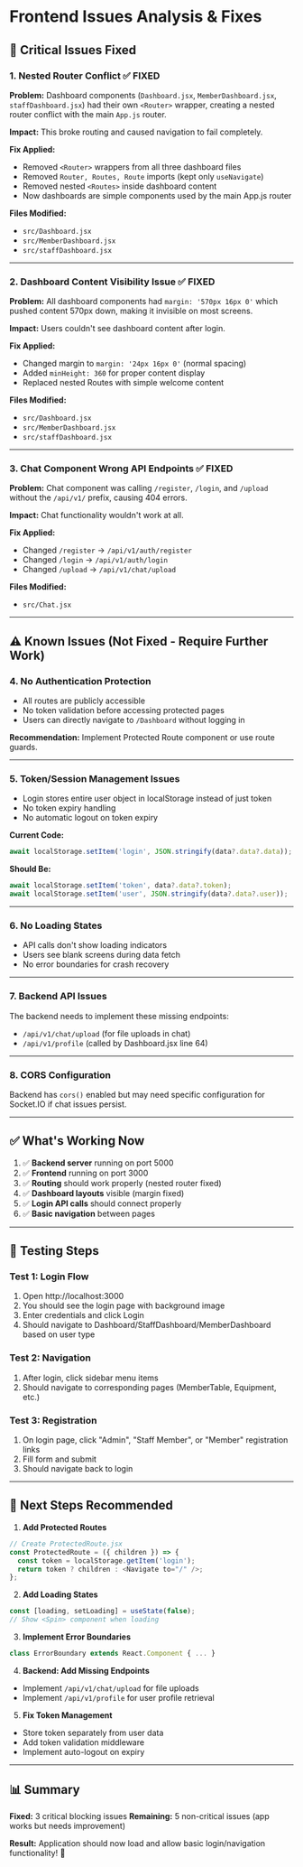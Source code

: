 # Frontend Issues Analysis & Fixes

## 🔴 **Critical Issues Fixed**

### 1. **Nested Router Conflict** ✅ FIXED
**Problem:** Dashboard components (`Dashboard.jsx`, `MemberDashboard.jsx`, `staffDashboard.jsx`) had their own `<Router>` wrapper, creating a nested router conflict with the main `App.js` router.

**Impact:** This broke routing and caused navigation to fail completely.

**Fix Applied:**
- Removed `<Router>` wrappers from all three dashboard files
- Removed `Router, Routes, Route` imports (kept only `useNavigate`)
- Removed nested `<Routes>` inside dashboard content
- Now dashboards are simple components used by the main App.js router

**Files Modified:**
- `src/Dashboard.jsx`
- `src/MemberDashboard.jsx`
- `src/staffDashboard.jsx`

---

### 2. **Dashboard Content Visibility Issue** ✅ FIXED
**Problem:** All dashboard components had `margin: '570px 16px 0'` which pushed content 570px down, making it invisible on most screens.

**Impact:** Users couldn't see dashboard content after login.

**Fix Applied:**
- Changed margin to `margin: '24px 16px 0'` (normal spacing)
- Added `minHeight: 360` for proper content display
- Replaced nested Routes with simple welcome content

**Files Modified:**
- `src/Dashboard.jsx`
- `src/MemberDashboard.jsx`
- `src/staffDashboard.jsx`

---

### 3. **Chat Component Wrong API Endpoints** ✅ FIXED
**Problem:** Chat component was calling `/register`, `/login`, and `/upload` without the `/api/v1/` prefix, causing 404 errors.

**Impact:** Chat functionality wouldn't work at all.

**Fix Applied:**
- Changed `/register` → `/api/v1/auth/register`
- Changed `/login` → `/api/v1/auth/login`
- Changed `/upload` → `/api/v1/chat/upload`

**Files Modified:**
- `src/Chat.jsx`

---

## ⚠️ **Known Issues (Not Fixed - Require Further Work)**

### 4. **No Authentication Protection**
- All routes are publicly accessible
- No token validation before accessing protected pages
- Users can directly navigate to `/Dashboard` without logging in

**Recommendation:** Implement Protected Route component or use route guards.

---

### 5. **Token/Session Management Issues**
- Login stores entire user object in localStorage instead of just token
- No token expiry handling
- No automatic logout on token expiry

**Current Code:**
```javascript
await localStorage.setItem('login', JSON.stringify(data?.data?.data));
```

**Should Be:**
```javascript
await localStorage.setItem('token', data?.data?.token);
await localStorage.setItem('user', JSON.stringify(data?.data?.user));
```

---

### 6. **No Loading States**
- API calls don't show loading indicators
- Users see blank screens during data fetch
- No error boundaries for crash recovery

---

### 7. **Backend API Issues**
The backend needs to implement these missing endpoints:
- `/api/v1/chat/upload` (for file uploads in chat)
- `/api/v1/profile` (called by Dashboard.jsx line 64)

---

### 8. **CORS Configuration**
Backend has `cors()` enabled but may need specific configuration for Socket.IO if chat issues persist.

---

## ✅ **What's Working Now**

1. ✅ **Backend server** running on port 5000
2. ✅ **Frontend** running on port 3000
3. ✅ **Routing** should work properly (nested router fixed)
4. ✅ **Dashboard layouts** visible (margin fixed)
5. ✅ **Login API calls** should connect properly
6. ✅ **Basic navigation** between pages

---

## 🧪 **Testing Steps**

### Test 1: Login Flow
1. Open http://localhost:3000
2. You should see the login page with background image
3. Enter credentials and click Login
4. Should navigate to Dashboard/StaffDashboard/MemberDashboard based on user type

### Test 2: Navigation
1. After login, click sidebar menu items
2. Should navigate to corresponding pages (MemberTable, Equipment, etc.)

### Test 3: Registration
1. On login page, click "Admin", "Staff Member", or "Member" registration links
2. Fill form and submit
3. Should navigate back to login

---

## 🚀 **Next Steps Recommended**

1. **Add Protected Routes**
```javascript
// Create ProtectedRoute.jsx
const ProtectedRoute = ({ children }) => {
  const token = localStorage.getItem('login');
  return token ? children : <Navigate to="/" />;
};
```

2. **Add Loading States**
```javascript
const [loading, setLoading] = useState(false);
// Show <Spin> component when loading
```

3. **Implement Error Boundaries**
```javascript
class ErrorBoundary extends React.Component { ... }
```

4. **Backend: Add Missing Endpoints**
- Implement `/api/v1/chat/upload` for file uploads
- Implement `/api/v1/profile` for user profile retrieval

5. **Fix Token Management**
- Store token separately from user data
- Add token validation middleware
- Implement auto-logout on expiry

---

## 📊 **Summary**

**Fixed:** 3 critical blocking issues
**Remaining:** 5 non-critical issues (app works but needs improvement)

**Result:** Application should now load and allow basic login/navigation functionality! 🎉
